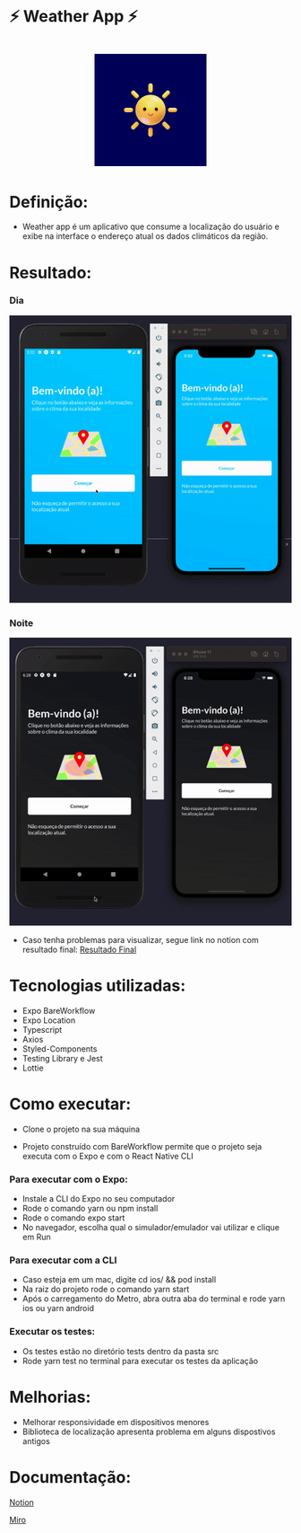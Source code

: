 
# ⚡ Weather App ⚡

<h1 align="center">
  <img alt="Weather App" title="Weather App" src="./src/assets/adaptative-weather-icon.png" width="200" />
</h1>

# Definição:
- Weather app é um aplicativo que consume a localização do usuário e exibe na interface o endereço atual os dados climáticos da região.

# Resultado:

### Dia
![Resultado final](.github/weather-app-day.gif)

### Noite

![Resultado final](.github/weather-app-night.gif)

- Caso tenha problemas para visualizar, segue link no notion com resultado final:
[Resultado Final](https://huduarte.notion.site/Resultado-final-Weather-App-65da8034ab92472890a5f175ffcca88f)

# Tecnologias utilizadas:
- Expo BareWorkflow
- Expo Location
- Typescript
- Axios
- Styled-Components
- Testing Library e Jest
- Lottie

# Como executar:
 - Clone o projeto na sua máquina

- Projeto construído com BareWorkflow permite que o projeto seja executa com o Expo e com o React Native CLI
### Para executar com o Expo:
- Instale a CLI do Expo no seu computador
- Rode o comando yarn ou npm install
- Rode o comando expo start
- No navegador, escolha qual o simulador/emulador vai utilizar e clique em Run
### Para executar com a CLI
- Caso esteja em um mac, digite cd ios/ && pod install
- Na raiz do projeto rode o comando yarn start
- Após o carregamento do Metro, abra outra aba do terminal e rode yarn ios ou yarn android

### Executar os testes:
- Os testes estão no diretório tests dentro da pasta src
- Rode yarn test no terminal para executar os testes da aplicação

# Melhorias: 
- Melhorar responsividade em dispositivos menores
- Biblioteca de localização apresenta problema em alguns dispostivos antigos
# Documentação:
[Notion](https://huduarte.notion.site/Documenta-o-Weather-App-09f718744b5b4c2ca84b9bd2376e9754)

[Miro](https://miro.com/app/board/uXjVOXYU494=/?invite_link_id=428405777591)